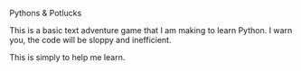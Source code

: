 Pythons & Potlucks

This is a basic text adventure game that I am making to learn Python. I warn you, the code will be sloppy and inefficient. 

This is simply to help me learn.